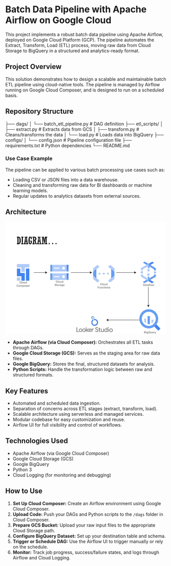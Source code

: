 # Batch Data Pipeline with Apache Airflow on Google Cloud

This project implements a robust batch data pipeline using Apache Airflow, deployed on Google Cloud Platform (GCP). The pipeline automates the Extract, Transform, Load (ETL) process, moving raw data from Cloud Storage to BigQuery in a structured and analytics-ready format.

## Project Overview

This solution demonstrates how to design a scalable and maintainable batch ETL pipeline using cloud-native tools. The pipeline is managed by Airflow running on Google Cloud Composer, and is designed to run on a scheduled basis.

## Repository Structure

├── dags/
│   └── batch_etl_pipeline.py       # DAG definition
├── etl_scripts/
│   ├── extract.py                  # Extracts data from GCS
│   ├── transform.py                # Cleans/transforms the data
│   └── load.py                     # Loads data into BigQuery
├── configs/
│   └── config.json                 # Pipeline configuration file
├── requirements.txt               # Python dependencies
└── README.md

### Use Case Example

The pipeline can be applied to various batch processing use cases such as:
- Loading CSV or JSON files into a data warehouse.
- Cleaning and transforming raw data for BI dashboards or machine learning models.
- Regular updates to analytics datasets from external sources.

## Architecture
![Pipeline Architecture](Images/Architecture.png) 

- **Apache Airflow (via Cloud Composer):** Orchestrates all ETL tasks through DAGs.
- **Google Cloud Storage (GCS):** Serves as the staging area for raw data files.
- **Google BigQuery:** Stores the final, structured datasets for analysis.
- **Python Scripts:** Handle the transformation logic between raw and structured formats.

## Key Features

- Automated and scheduled data ingestion.
- Separation of concerns across ETL stages (extract, transform, load).
- Scalable architecture using serverless and managed services.
- Modular codebase for easy customization and reuse.
- Airflow UI for full visibility and control of workflows.

## Technologies Used

- Apache Airflow (via Google Cloud Composer)
- Google Cloud Storage (GCS)
- Google BigQuery
- Python 3
- Cloud Logging (for monitoring and debugging)

## How to Use

1. **Set Up Cloud Composer:** Create an Airflow environment using Google Cloud Composer.
2. **Upload Code:** Push your DAGs and Python scripts to the `/dags` folder in Cloud Composer.
3. **Prepare GCS Bucket:** Upload your raw input files to the appropriate Cloud Storage path.
4. **Configure BigQuery Dataset:** Set up your destination table and schema.
5. **Trigger or Schedule DAG:** Use the Airflow UI to trigger manually or rely on the schedule.
6. **Monitor:** Track job progress, success/failure states, and logs through Airflow and Cloud Logging.
